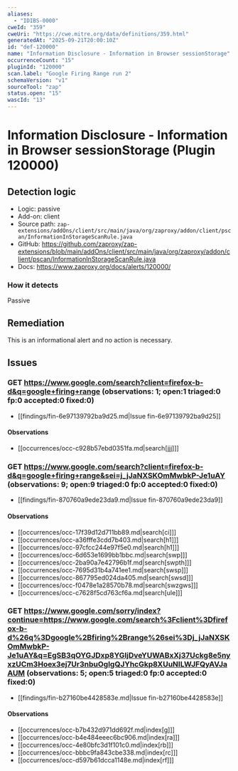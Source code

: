 ```yaml
---
aliases:
  - "IDIBS-0000"
cweId: "359"
cweUri: "https://cwe.mitre.org/data/definitions/359.html"
generatedAt: "2025-09-21T20:00:10Z"
id: "def-120000"
name: "Information Disclosure - Information in Browser sessionStorage"
occurrenceCount: "15"
pluginId: "120000"
scan.label: "Google Firing Range run 2"
schemaVersion: "v1"
sourceTool: "zap"
status.open: "15"
wascId: "13"
---
```


# Information Disclosure - Information in Browser sessionStorage (Plugin 120000)

## Detection logic

- Logic: passive
- Add-on: client
- Source path: `zap-extensions/addOns/client/src/main/java/org/zaproxy/addon/client/pscan/InformationInStorageScanRule.java`
- GitHub: https://github.com/zaproxy/zap-extensions/blob/main/addOns/client/src/main/java/org/zaproxy/addon/client/pscan/InformationInStorageScanRule.java
- Docs: https://www.zaproxy.org/docs/alerts/120000/

### How it detects

Passive

## Remediation

This is an informational alert and no action is necessary.

## Issues

### GET https://www.google.com/search?client=firefox-b-d&q=google+firing+range  (observations: 1; open:1 triaged:0 fp:0 accepted:0 fixed:0)

- [[findings/fin-6e97139792ba9d25.md|Issue fin-6e97139792ba9d25]]
#### Observations
- [[occurrences/occ-c928b57ebd0351fa.md|search[jjj]]]

### GET https://www.google.com/search?client=firefox-b-d&q=google+firing+range&sei=j_jJaNXSKOmMwbkP-Je1uAY  (observations: 9; open:9 triaged:0 fp:0 accepted:0 fixed:0)

- [[findings/fin-870760a9ede23da9.md|Issue fin-870760a9ede23da9]]
#### Observations
- [[occurrences/occ-17f39d12d711bb89.md|search[ci]]]
- [[occurrences/occ-a36fffe3cdd7b403.md|search[h1]]]
- [[occurrences/occ-97cfcc244e97f5e0.md|search[h1]]]
- [[occurrences/occ-6d653e1699bb1bbc.md|search[swp]]]
- [[occurrences/occ-2ba90a7e42796b1f.md|search[swpth]]]
- [[occurrences/occ-7695d31b4a741ee1.md|search[swsp]]]
- [[occurrences/occ-867795ed024da405.md|search[swsd]]]
- [[occurrences/occ-f0478e1a28570b78.md|search[swzgws]]]
- [[occurrences/occ-c7628f5cd763cf6a.md|search[ule]]]

### GET https://www.google.com/sorry/index?continue=https://www.google.com/search%3Fclient%3Dfirefox-b-d%26q%3Dgoogle%2Bfiring%2Brange%26sei%3Dj_jJaNXSKOmMwbkP-Je1uAY&q=EgSB3qOYGJDxp8YGIjDveYUWABxXj37Uckg8e5nyxzUCm3Hoex3ej7Ur3nbuOglgQJYhcGkp8XUuNILWJFQyAVJaAUM  (observations: 5; open:5 triaged:0 fp:0 accepted:0 fixed:0)

- [[findings/fin-b27160be4428583e.md|Issue fin-b27160be4428583e]]
#### Observations
- [[occurrences/occ-b7b432d971dd692f.md|index[g]]]
- [[occurrences/occ-b4e484eeec6bc906.md|index[ra]]]
- [[occurrences/occ-4e80bfc3d1f101c0.md|index[rb]]]
- [[occurrences/occ-bbbc9fa843cbe338.md|index[rc]]]
- [[occurrences/occ-d597b61dcca1148e.md|index[rf]]]

